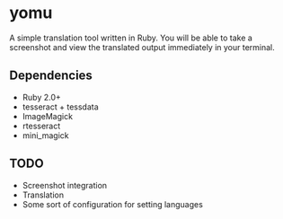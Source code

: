 # yomu 
A simple translation tool written in Ruby. You will be able to take a screenshot and view the translated output immediately in your terminal.

## Dependencies
* Ruby 2.0+
* tesseract + tessdata
* ImageMagick
* rtesseract
* mini_magick

## TODO
* Screenshot integration
* Translation
* Some sort of configuration for setting languages

